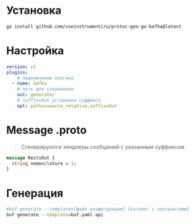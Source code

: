 # Установка

```bash
go install github.com/vseinstrumentiru/protoc-gen-go-kafka@latest
```

# Настройка
```yaml
version: v1
plugins:
    # подключение плагина
  - name: kafka
    # путь для сохранения
    out: generate/
    # suffix=Out установка суффикса
    opt: paths=source_relative,suffix=Out
```


# Message .proto
> Сгенерируются хендлеры сообщений с указанным суффиксом

```protobuf
message RestsOut {
  string nomenclature = 1;
}
```

# Генерация
```bash
#buf generate --template={файл конфигурации} {каталог с контрактами}
buf generate --template=buf.yaml api
```
